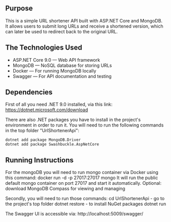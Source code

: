 ## Purpose

This is a simple URL shortener API built with ASP.NET Core and MongoDB. It allows users to submit long URLs and receive a shortened version, which can later be used to redirect back to the original URL.


## The Technologies Used

- ASP.NET Core 9.0 — Web API framework
- MongoDB — NoSQL database for storing URLs
- Docker — For running MongoDB locally
- Swagger — For API documentation and testing


## Dependencies

First of all you need .NET 9.0 installed, via this link:
    https://dotnet.microsoft.com/download

There are also .NET packages you have to install in the project's environment in order to run it.
You will need to run the following commands in the top folder "UrlShortenerApi":

    dotnet add package MongoDB.Driver
    dotnet add package Swashbuckle.AspNetCore


## Running Instructions

For the mongoDB you will need to run mongo container via Docker using this command:
    docker run -d -p 27017:27017 mongo
It will run the public default mongo container on port 27017 and start it automatically.
Optional: download MongoDB Compass for viewing and managing 

Secondly, you will need to run those commands:
    cd UrlShortenerApi - go to the project's top folder
    dotnet restore - to install NuGet packages
    dotnet run

The Swagger UI is accessible via:
    http://localhost:5009/swagger/